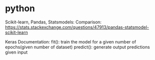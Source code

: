 # python

Scikit-learn, Pandas, Statsmodels: Comparison:
https://stats.stackexchange.com/questions/47913/pandas-statsmodel-scikit-learn 

Keras Documentation:
fit(): train the model for a given number of epochs(given number of dataset)
predict(): generate output predictions given input
